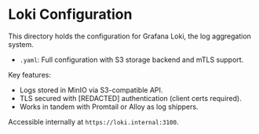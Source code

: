 # Loki Configuration

This directory holds the configuration for Grafana Loki, the log aggregation system.

- `.yaml`: Full configuration with S3 storage backend and mTLS support.

Key features:
- Logs stored in MinIO via S3-compatible API.
- TLS secured with [REDACTED] authentication (client certs required).
- Works in tandem with Promtail or Alloy as log shippers.

Accessible internally at `https://loki.internal:3100`.
